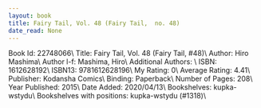 ```yaml
---
layout: book
title: Fairy Tail, Vol. 48 (Fairy Tail,  no. 48)
date_read: None
---
```


Book Id: 22748066\ 
Title: Fairy Tail, Vol. 48 (Fairy Tail, #48)\ 
Author: Hiro Mashima\ 
Author l-f: Mashima, Hiro\ 
Additional Authors: \ 
ISBN: 1612628192\ 
ISBN13: 9781612628196\ 
My Rating: 0\ 
Average Rating: 4.41\ 
Publisher: Kodansha Comics\ 
Binding: Paperback\ 
Number of Pages: 208\ 
Year Published: 2015\ 
Date Added: 2020/04/13\ 
Bookshelves: kupka-wstydu\ 
Bookshelves with positions: kupka-wstydu (#1318)\ 

